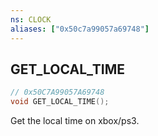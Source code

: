 ```yaml
---
ns: CLOCK
aliases: ["0x50c7a99057a69748"]
---
```

## GET_LOCAL_TIME

```c
// 0x50C7A99057A69748
void GET_LOCAL_TIME();
```

Get the local time on xbox/ps3.

